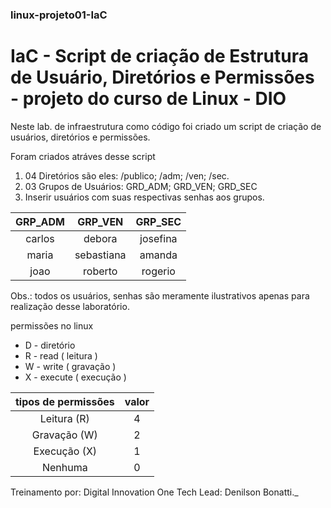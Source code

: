 ### linux-projeto01-IaC
# IaC - Script de criação de Estrutura de Usuário, Diretórios e Permissões - projeto do curso de Linux - DIO

Neste lab. de infraestrutura como código foi criado um script de criação de usuários, diretórios e permissões.

Foram criados atráves desse script
  1.  04 Diretórios são eles: /publico; /adm; /ven; /sec.
  2.  03 Grupos de Usuários: GRD_ADM; GRD_VEN; GRD_SEC
  3.  Inserir usuários com suas respectivas senhas aos grupos.
  
  
  | GRP_ADM |  GRP_VEN   | GRP_SEC  |
  |  :---:  |   :---:    |  :---:   |
  |  carlos |   debora   | josefina |
  |  maria  | sebastiana |  amanda  |
  |  joao   |   roberto  |  rogerio |
  
  
  Obs.: todos os usuários, senhas são meramente ilustrativos apenas para realização desse laboratório. 


permissões no linux

* D - diretório
* R - read ( leitura )
* W - write ( gravação )
* X - execute ( execução )

| tipos de permissões|valor|
| :---:              |:---:|
| Leitura  (R)       |  4  |
| Gravação (W)       |  2  | 
| Execução (X)       |  1  |
| Nenhuma            |  0  | 


Treinamento por: Digital Innovation One
Tech Lead: Denilson Bonatti._

